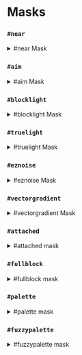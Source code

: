 # Masks

### `#near`

<details>

<summary>#near Mask</summary>

**`#near[mask][distance]`**\
**`#near[mask][minDistance][maxDistance]`**\
\
Masks to all blocks withing a given spherical (euclidean) distance of a mask.\
Doesn't modify blocks which match the inner `mask`.\
Can also be set to exclude blocks closer than the minimum distance.\


![](../.gitbook/assets/mask\_near\_mask.gif) **`[mask]`**

<img src="../.gitbook/assets/mask_near_max.gif" alt="" data-size="original"> **`[distance]`**

<img src="../.gitbook/assets/mask_near_min_max.gif" alt="" data-size="original"> **`[minDistance][maxDistance]`**

</details>

### `#aim`

<details>

<summary>#aim Mask</summary>

Takes the block the player is aiming at as the mask.

<img src="../.gitbook/assets/aimMask.gif" alt="" data-size="original">

</details>

### `#blocklight`

<details>

<summary>#blocklight Mask</summary>

**`#blocklight[lightLevel]` or `#blocklight[minLevel][maxLevel]`**

Masks to blocks of a given block light (Illimunation provided by light sources other than skylight).
Optionally takes a minimum and maximum light level, matching any level within that range.

</details>

### `#truelight`

<details>

<summary>#truelight Mask</summary>

**`#truelight[lightLevel]` or `#truelight[minLevel][maxLevel]`**

Masks to blocks of a given total light level (Illimunation provided by any light sources including skylight).
Optionally takes a minimum and maximum light level, matching any level within that range.

</details>

### `#eznoise`

<details>

<summary>#eznoise Mask</summary>

**`#eznoisemask[noisePreset][<scale>][<threshold>][<seed>]`**\
**Alias: `#eznm`**

Uses a noise preset values `0.0-1.0` to match blocks above a given noise threshold.

</details>

### `#vectorgradient`

<details>

<summary>#vectorgradient Mask</summary>

**`#vectorgradient[vector][distance][<noisePreset>][<noiseScale>][noiseSeed]`**

Shorthand: `#vgradient`

Masks blocks along a vector with a given distance length. With closer blocks more likely to pass the mask check. \
Compatible with noise presets.

</details>

### `#attached`

<details>

<summary>#attached mask</summary>

**`#attached[<vector,vector,vector ...>]`**

Masks to blocks which are attached to at least 1 adjacent non-air block.

Optionally takes a list of direction vectors to check instead of every side.\
e.g `#attached[up,down,left,north]`

\
In either case, attached means that the block is "touching" the adjacent block. So a bottom slab would not pass `#attached[up]` whereas a lantern with the state `[hanging=true]` would.

</details>

### `#fullblock`

<details>

<summary>#fullblock mask</summary>

Masks to blocks which fill an entire cube space.

e.g 1-7 layers of snow will not pass, but 8 layers of snow, a block like stone, or a transparent block like glass will pass.

</details>

### `#palette`

<details>

<summary>#palette mask</summary>

**`#palette[palette][<strict>]`**

Masks to blocks which match any block in the palette.

Optional `<strict>` value of True or False to determine if block data must also match.\
e.g `oak_stairs[facing=east]` will only match with `oak_stairs[facing=west]` if strict is set to **False**.

</details>

### `#fuzzypalette`

<details>

<summary>#fuzzypalette mask</summary>

**`#fuzzypalette[palette]`**

Shorthand: **`#fpalette`**

Masks to blocks which match any block in the palette, regardless of block data.\
Equivalent to **`#palette[palette][False]`**

</details>
